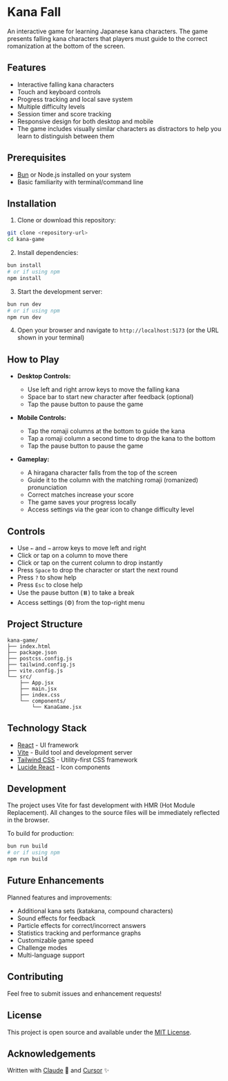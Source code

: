 # Kana Fall

An interactive game for learning Japanese kana characters. The game presents falling kana characters that players must guide to the correct romanization at the bottom of the screen.

## Features

- Interactive falling kana characters
- Touch and keyboard controls
- Progress tracking and local save system
- Multiple difficulty levels
- Session timer and score tracking
- Responsive design for both desktop and mobile
- The game includes visually similar characters as distractors to help you learn
  to distinguish between them

## Prerequisites

- [Bun](https://bun.sh/) or Node.js installed on your system
- Basic familiarity with terminal/command line

## Installation

1. Clone or download this repository:
```bash
git clone <repository-url>
cd kana-game
```

2. Install dependencies:
```bash
bun install
# or if using npm
npm install
```

3. Start the development server:
```bash
bun run dev
# or if using npm
npm run dev
```

4. Open your browser and navigate to `http://localhost:5173` (or the URL shown in your terminal)

## How to Play

- **Desktop Controls:**
  - Use left and right arrow keys to move the falling kana
  - Space bar to start new character after feedback (optional)
  - Tap the pause button to pause the game

- **Mobile Controls:**
  - Tap the romaji columns at the bottom to guide the kana
  - Tap a romaji column a second time to drop the kana to the bottom
  - Tap the pause button to pause the game

- **Gameplay:**
  - A hiragana character falls from the top of the screen
  - Guide it to the column with the matching romaji (romanized) pronunciation
  - Correct matches increase your score
  - The game saves your progress locally
  - Access settings via the gear icon to change difficulty level

## Controls
- Use `←` and `→` arrow keys to move left and right
- Click or tap on a column to move there
- Click or tap on the current column to drop instantly
- Press `Space` to drop the character or start the next round
- Press `?` to show help
- Press `Esc` to close help
- Use the pause button (⏸️) to take a break
- Access settings (⚙️) from the top-right menu

## Project Structure

```text
kana-game/
├── index.html
├── package.json
├── postcss.config.js
├── tailwind.config.js
├── vite.config.js
└── src/
    ├── App.jsx
    ├── main.jsx
    ├── index.css
    └── components/
        └── KanaGame.jsx
```

## Technology Stack

- [React](https://reactjs.org/) - UI framework
- [Vite](https://vitejs.dev/) - Build tool and development server
- [Tailwind CSS](https://tailwindcss.com/) - Utility-first CSS framework
- [Lucide React](https://lucide.dev/) - Icon components

## Development

The project uses Vite for fast development with HMR (Hot Module Replacement). All changes to the source files will be immediately reflected in the browser.

To build for production:
```bash
bun run build
# or if using npm
npm run build
```

## Future Enhancements

Planned features and improvements:

- Additional kana sets (katakana, compound characters)
- Sound effects for feedback
- Particle effects for correct/incorrect answers
- Statistics tracking and performance graphs
- Customizable game speed
- Challenge modes
- Multi-language support

## Contributing

Feel free to submit issues and enhancement requests!

## License

This project is open source and available under the [MIT License](LICENSE).

## Acknowledgements

Written with [Claude](https://www.anthropic.com/claude) 🤖 and [Cursor](https://www.cursor.com) ✨
